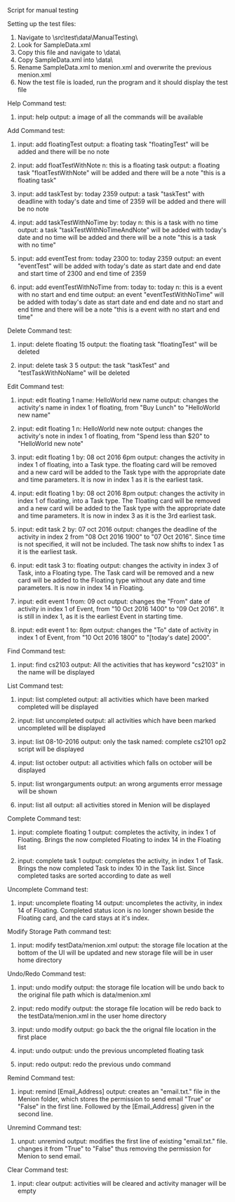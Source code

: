 Script for manual testing

Setting up the test files:

1. Navigate to \src\test\data\ManualTesting\
2. Look for SampleData.xml
3. Copy this file and navigate to \data\
4. Copy SampleData.xml into \data\ 
5. Rename SampleData.xml to menion.xml and overwrite the previous menion.xml
6. Now the test file is loaded, run the program and it should display the test file


Help Command test:

1. input: help
   output: a image of all the commands will be available


Add Command test:

1. input: add floatingTest
   output: a floating task "floatingTest" will be added and there will be no note

2. input: add floatTestWithNote n: this is a floating task
   output: a floating task "floatTestWithNote" will be added and there will be a note "this is a floating task"

3. input: add taskTest by: today 2359
   output: a task "taskTest" with deadline with today's date and time of 2359 will be added and there will be no note

4. input: add taskTestWithNoTime by: today n: this is a task with no time
   output: a task "taskTestWithNoTimeAndNote" will be added with today's date and no time will be added 
           and there will be a note "this is a task with no time"

5. input: add eventTest from: today 2300 to: today 2359
   output: an event "eventTest" will be added with today's date as start date and end date and start time of 2300 and end time of 2359

6. input: add eventTestWithNoTime from: today to: today n: this is a event with no start and end time
   output: an event "eventTestWithNoTime" will be added with today's date as start date and end date and no start and end time
           and there will be a note "this is a event with no start and end time"   


Delete Command test:

1. input: delete floating 15
	output: the floating task "floatingTest" will be deleted

2. input: delete task 3 5
	output: the task "taskTest" and "testTaskWithNoName" will be deleted


Edit Command test:

1. input: edit floating 1 name: HelloWorld new name
   output: changes the activity's name in index 1 of floating, from "Buy Lunch" to "HelloWorld new name"

2. input: edit floating 1 n: HelloWorld new note
   output: changes the activity's note in index 1 of floating, from "Spend less than $20" to "HelloWorld new note"

3. input: edit floating 1 by: 08 oct 2016 6pm
   output: changes the activity in index 1 of floating, into a Task type. the floating card will be removed and a new card will be added
   to the Task type with the appropriate date and time parameters. It is now in index 1 as it is the earliest task.

4. input: edit floating 1 by: 08 oct 2016 8pm
   output: changes the activity in index 1 of floating, into a Task type. The Tloating card will be removed and a new card will be added
   to the Task type with the appropriate date and time parameters. It is now in index 3 as it is the 3rd earliest task.

5. input: edit task 2 by: 07 oct 2016
   output: changes the deadline of the activity in index 2 from "08 Oct 2016 1900" to "07 Oct 2016". Since time is not specified, it will not
	be included. The task now shifts to index 1 as it is the earliest task.

6. input: edit task 3 to: floating
   output: changes the activity in index 3 of Task, into a Floating type. The Task card will be removed and a new card will be added
   to the Floating type without any date and time parameters. It is now in index 14 in Floating.

7. input: edit event 1 from: 09 oct
   output: changes the "From" date of activity in index 1 of Event, from "10 Oct 2016 1400" to "09 Oct 2016". It is still in index 1, as it is the earliest Event
   in starting time.

8. input: edit event 1 to: 8pm
   output: changes the "To" date of activity in index 1 of Event, from "10 Oct 2016 1800" to "[today's date] 2000". 


Find Command test:

1. input: find cs2103
   output: All the activities that has keyword "cs2103" in the name will be displayed


List Command test:

1. input: list completed
   output: all activities which have been marked completed will be displayed

2. input: list uncompleted
   output: all activities which have been marked uncompleted will be displayed

3. input: list 08-10-2016
   output: only the task named: complete cs2101 op2 script will be displayed

4. input: list october
   output: all activities which falls on october will be displayed

5. input: list wrongarguments
   output: an wrong arguments error message will be shown

6. input: list all
   output: all activities stored in Menion will be displayed



Complete Command test:

1. input: complete floating 1
   output: completes the activity, in index 1 of Floating. Brings the now completed Floating to index 14 in the Floating list

2. input: complete task 1
   output: completes the activity, in index 1 of Task. Brings the now completed Task to index 10 in the Task list. Since completed tasks are sorted according
   to date as well


Uncomplete Command test:

1. input: uncomplete floating 14
   output: uncompletes the activity, in index 14 of Floating. Completed status icon is no longer shown beside the Floating card, and the card stays at it's index.


Modify Storage Path command test:

1. input: modify testData/menion.xml
   output: the storage file location at the bottom of the UI will be updated and 
   		   new storage file will be in user home directory 


Undo/Redo Command test:

1. input: undo modify
   output: the storage file location will be undo back to the original file path which is data/menion.xml

2. input: redo modify 
   output: the storage file location will be redo back to the testData/menion.xml in the user home directory

3. input: undo modify
   output: go back the the orignal file location in the first place
   
3. input: undo
   output: undo the previous uncompleted floating task

4. input: redo
   output: redo the previous undo command


Remind Command test:

1. input: remind [Email_Address]
   output: creates an "email.txt." file in the Menion folder, which stores the permission to send email "True" or "False" in the first line. Followed by
   the [Email_Address] given in the second line.


Unremind Command test:

1. unput: unremind
   output: modifies the first line of existing "email.txt." file. changes it from "True" to "False" thus removing the permission for Menion to send email.


Clear Command test:

1. input: clear
   output: activities will be cleared and activity manager will be empty

